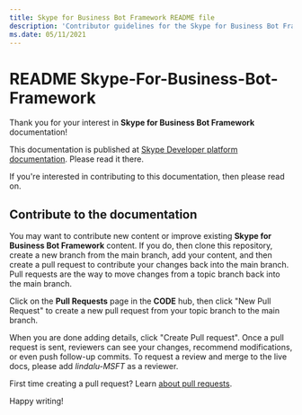 ```yaml
---
title: Skype for Business Bot Framework README file
description: 'Contributor guidelines for the Skype for Business Bot Frameword documentation.'
ms.date: 05/11/2021
---
```

# README Skype-For-Business-Bot-Framework

Thank you for your interest in **Skype for Business Bot Framework** documentation!

This documentation is published at [Skype Developer platform documentation](./docs/overview.md). Please read it there.

If you're interested in contributing to this documentation, then please read on.

## Contribute to the documentation

You may want to contribute new content or improve existing **Skype for Business Bot Framework** content. If you do, then clone this repository, 
create a new branch from the main branch, add your content, and then create a pull request to contribute your changes back into the main branch.
Pull requests are the way to move changes from a topic branch back into the main branch.

Click on the **Pull Requests** page in the **CODE** hub, then click "New Pull Request" to create a new pull request from your topic branch to the main branch.

When you are done adding details, click "Create Pull request". Once a pull request is sent, reviewers can see your changes, recommend modifications, or even push follow-up commits. To request a review and merge to the live docs, please add _lindalu-MSFT_ as a reviewer.

First time creating a pull request?  Learn [about pull requests](https://help.github.com/articles/about-pull-requests/).

Happy writing!
